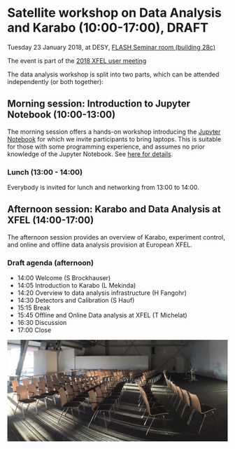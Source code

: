 # Satellite workshop on Data Analysis and Karabo (10:00-17:00), DRAFT

Tuesday 23 January 2018, at DESY, [FLASH Seminar room (building 28c)](https://www.google.de/maps/place/FLASH/@53.5804765,9.8796105,1213m/data=!3m2!1e3!4b1!4m5!3m4!1s0x47b1842e70501fed:0x8cc3df31f98c81f7!8m2!3d53.5804733!4d9.8818045)

The event is part of
the
[2018 XFEL user meeting](https://indico.desy.de/indico/event/18831/)


The data analysis workshop is split into two parts, which can be
attended independently (or both together):

## Morning session: Introduction to Jupyter Notebook (10:00-13:00)

The morning session offers a hands-on workshop introducing
the [Jupyter Notebook](http://jupyter.org) for which we invite
participants to bring laptops. This is suitable for those with some
programming experience, and assumes no prior knowledge of the Jupyter
Notebook. See [here for details](jupyter.md).

### Lunch (13:00 - 14:00)

Everybody is invited for lunch and networking from 13:00 to 14:00.

## Afternoon session: Karabo and Data Analysis at XFEL (14:00-17:00)

The afternoon session provides an overview of Karabo, experiment
control, and online and offline data analysis provision at European
XFEL.


### Draft agenda (afternoon)

* 14:00 Welcome (S Brockhauser)
* 14:05 Introduction to Karabo (L Mekinda)
* 14:20 Overview to data analysis infrastructure (H Fangohr)
* 14:30 Detectors and Calibration (S Hauf)
* 15:15 Break
* 15:45 Offline and Online Data analysis at XFEL (T Michelat)
* 16:30 Discussion
* 17:00 Close

![FLASH seminar room](flash-seminar-room.jpg)

